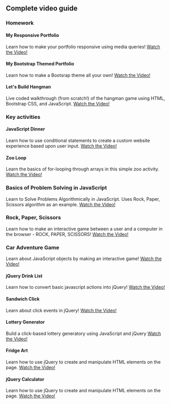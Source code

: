 ## Complete video guide

### Homework

#### My Responsive Portfolio

Learn how to make your portfolio responsive using media queries!
[Watch the Video!](https://www.youtube.com/watch?v=jF0kIhpX6tk)

#### My Bootstrap Themed Portfolio

Learn how to make a Bootsrap theme all your own!
[Watch the Video!](https://youtu.be/C3cMAcsv1Lg)

#### Let's Build Hangman

Live coded walkthrough (from scratch!) of the hangman game using HTML, Bootstrap CSS, and JavaScript. [Watch the Video!](https://youtu.be/cgdmOR15cn4)

### Key activities

#### JavaScript Dinner

Learn how to use conditional statements to create a custom website experience based upon user input.
[Watch the Video!](https://www.youtube.com/watch?v=rlhhRVO5EOg)

#### Zoo Loop

Learn the basics of for-looping through arrays in this simple zoo activity.
[Watch the Video!](https://www.youtube.com/watch?v=zJO9g7S2_Xo)

### Basics of Problem Solving in JavaScript

Learn to Solve Problems Algorithmically in JavaScript. Uses Rock, Paper, Scissors algorithm as an example.
[Watch the Video!](https://www.youtube.com/watch?v=zRWDJOqeDhg&index=5&list=PLgJ8UgkiorCmEChEWfh7sxPvQwYAx3Kt0)

### Rock, Paper, Scissors

Learn how to make an interactive game between a user and a computer in the browser - ROCK, PAPER, SCISSORS!
[Watch the Video!](https://www.youtube.com/watch?v=Tio88WjwFO0)

### Car Adventure Game

Learn about JavaScript objects by making an interactive game!
[Watch the Video!](https://www.youtube.com/watch?v=jtU6YrNPv7E&feature=youtu.be)

#### jQuery Drink List

Learn how to convert basic javascript actions into jQuery!
[Watch the Video!](https://www.youtube.com/watch?v=9_9-NeU2L_U)

#### Sandwich Click

Learn about click events in jQuery!
[Watch the Video!](https://www.youtube.com/watch?v=6BLReDBUZRk)

#### Lottery Generator

Build a click-based lottery generatory using JavaScript and jQuery
[Watch the Video!](https://www.youtube.com/watch?v=Nh4wxhzePIs)

#### Fridge Art

Learn how to use jQuery to create and manipulate HTML elements on the page.
[Watch the Video!](https://www.youtube.com/watch?v=gC529k3KzmE)

#### jQuery Calculator

Learn how to use jQuery to create and manipulate HTML elements on the page.
[Watch the Video!](https://youtu.be/yKE7016Ioxc)
